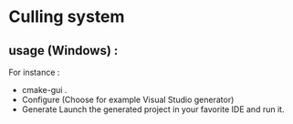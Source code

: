 Culling system
=======================

usage (Windows) :
-----------------
For instance :
* cmake-gui .
* Configure (Choose for example Visual Studio generator)
* Generate
Launch the generated project in your favorite IDE and run it.
